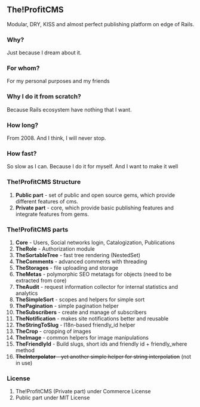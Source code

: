 ## The!ProfitCMS

Modular, DRY, KISS and almost perfect publishing platform on edge of Rails.

### Why?

Just because I dream about it.

### For whom?

For my personal purposes and my friends

### Why I do it from scratch?

Because Rails ecosystem have nothing that I want.

### How long?

From 2008. And I think, I will never stop.

### How fast?

So slow as I can. Because I do it for myself. And I want to make it well

### The!ProfitCMS Structure

1. **Public part** - set of public and open source gems, which provide different features of cms.
2. **Private part** - core, which provide basic publishing features and integrate features from gems.

### The!ProfitCMS parts

1. **Core** - Users, Social networks login, Catalogization, Publications
2. **TheRole** - Authorization module
3. **TheSortableTree** - fast tree rendering (NestedSet)
4. **TheComments** - advanced comments with threading
5. **TheStorages** - file uploading and storage
6. **TheMetas** - polymorphic SEO metatags for objects (need to be extracted from core)
7. **TheAudit** - request information collector for internal statistics and analytics
8. **TheSimpleSort** - scopes and helpers for simple sort
9. **ThePagination** - simple pagination helper
10. **TheSubscribers** - create and manage of subscribers
11. **TheNotification** - makes site notifications better and reusable
12. **TheStringToSlug** - I18n-based friendly_id helper
13. **TheCrop** - cropping of images
14. **TheImage** - common helpers for image manipulations
15. **TheFriendlyId** - Build slugs, short ids and friendly id + friendly_where method
16. ~~**TheInterpolator** - yet another simple helper for string interpolation~~ (not in use)

### License

1. The!ProfitCMS (Private part) under Commerce License
2. Public part under MIT License
